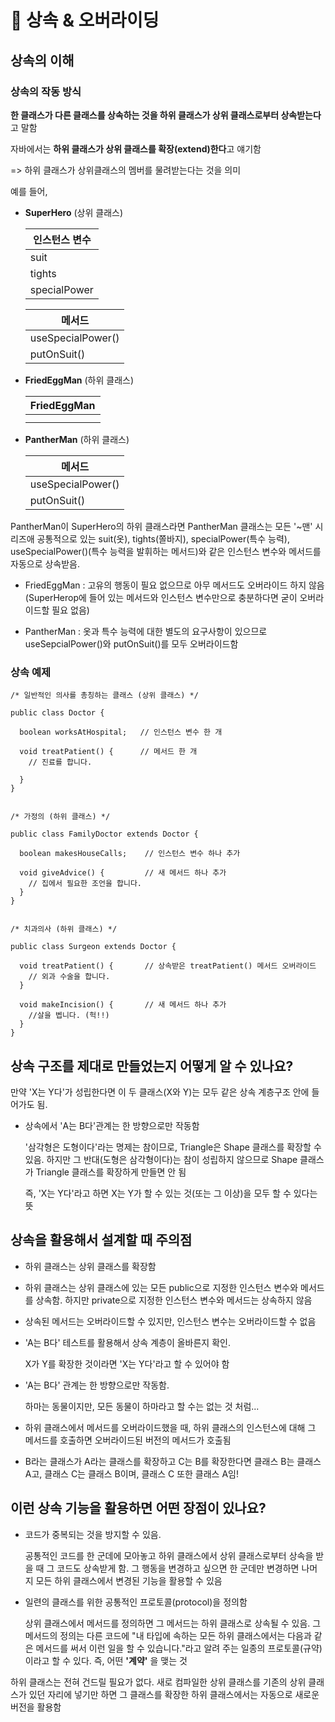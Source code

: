 # 📌 상속 & 오버라이딩

## 상속의 이해
### 상속의 작동 방식
**한 클래스가 다른 클래스를 상속하는 것을 하위 클래스가 상위 클래스로부터 상속받는다**고 말함

자바에서는 **하위 클래스가 상위 클래스를 확장(extend)한다**고 얘기함

=> 하위 클래스가 상위클래스의 멤버를 물려받는다는 것을 의미


  예를 들어,

- **SuperHero** (상위 클래스)
  
  |인스턴스 변수|
  |-------------|
  |suit|
  |tights|
  |specialPower|

  |메서드|
  |-------|
  |useSpecialPower()|
  |putOnSuit()|

- **FriedEggMan** (하위 클래스)

  |FriedEggMan|
  |-------------|
  |             |
  |             |

- **PantherMan** (하위 클래스)

  |메서드|
  |-------|
  |useSpecialPower()|
  |putOnSuit()|

PantherMan이 SuperHero의 하위 클래스라면 PantherMan 클래스는 모든 '~맨' 시리즈애 공통적으로 있는 suit(옷), tights(쫄바지), specialPower(특수 능력),         useSpecialPower()(특수 능력을 발휘하는 메서드)와 같은 인스턴스 변수와 메서드를 자동으로 상속받음.

- FriedEggMan : 고유의 행동이 필요 없으므로 아무 메서드도 오버라이드 하지 않음
  (SuperHerop에 들어 있는 메서드와 인스턴스 변수만으로 충분하다면 굳이 오버라이드할 필요 없음)

- PantherMan : 옷과 특수 능력에 대한 별도의 요구사항이 있으므로 useSepcialPower()와 putOnSuit()를 모두 오버라이드함


### 상속 예제

    /* 일반적인 의사를 총칭하는 클래스 (상위 클래스) */
    
    public class Doctor {
    
      boolean worksAtHospital;   // 인스턴스 변수 한 개

      void treatPatient() {      // 메서드 한 개
        // 진료를 합니다.

      }
    }


    /* 가정의 (하위 클래스) */
    
    public class FamilyDoctor extends Doctor {
    
      boolean makesHouseCalls;    // 인스턴스 변수 하나 추가

      void giveAdvice() {         // 새 메서드 하나 추가
        // 집에서 필요한 조언을 합니다.
      }
    }


    /* 치과의사 (하위 클래스) */
    
    public class Surgeon extends Doctor { 
    
      void treatPatient() {       // 상속받은 treatPatient() 메서드 오버라이드
        // 외과 수술을 합니다.
      }

      void makeIncision() {       // 새 메서드 하나 추가
        //살을 벱니다. (헉!!)
      }
    }

## 상속 구조를 제대로 만들었는지 어떻게 알 수 있나요?
만약 'X는 Y다'가 성립한다면 이 두 클래스(X와 Y)는 모두 같은 상속 계층구조 안에 들어가도 됨.

- 상속에서 'A는 B다'관계는 한 방향으로만 작동함

  '삼각형은 도형이다'라는 명제는 참이므로, Triangle은 Shape 클래스를 확장할 수 있음. 하지만 그 반대(도형은 삼각형이다)는 참이 성립하지 않으므로 Shape 클래스가 Triangle 클래스를 확장하게 만들면 안 됨

  즉, 'X는 Y다'라고 하면 X는 Y가 할 수 있는 것(또는 그 이상)을 모두 할 수 있다는 뜻

## 상속을 활용해서 설계할 때 주의점
- 하위 클래스는 상위 클래스를 확장함
- 하위 클래스는 상위 클래스에 있는 모든 public으로 지정한 인스턴스 변수와 메서드를 상속함. 하지만 private으로 지정한 인스턴스 변수와 메서드는 상속하지 않음
- 상속된 메서드는 오버라이드할 수 있지만, 인스턴스 변수는 오버라이드할 수 없음
- 'A는 B다' 테스트를 활용해서 상속 계층이 올바른지 확인.
  
   X가 Y를 확장한 것이라면 'X는 Y다'라고 할 수 있어야 함
  
- 'A는 B다' 관계는 한 방향으로만 작동함.

  하마는 동물이지만, 모든 동물이 하마라고 할 수는 없는 것 처럼...
  
- 하위 클래스에서 메서드를 오버라이드했을 때, 하위 클래스의 인스턴스에 대해 그 메서드를 호출하면 오버라이드된 버전의 메서드가 호출됨
- B라는 클래스가 A라는 클래스를 확장하고 C는 B를 확장한다면 클래스 B는 클래스 A고, 클래스 C는 클래스 B이며, 클래스 C 또한 클래스 A임!

## 이런 상속 기능을 활용하면 어떤 장점이 있나요?
- 코드가 중복되는 것을 방지할 수 있음.

  공통적인 코드를 한 군데에 모아놓고 하위 클래스에서 상위 클래스로부터 상속을 받을 때 그 코드도 상속받게 함. 그 행동을 변경하고 싶으면 한 군데만 변경하면 나머지 모든 하위 클래스에서 변경된 기능을 활용할 수 있음

- 일련의 클래스를 위한 공통적인 프로토콜(protocol)을 정의함

  상위 클래스에서 메서드를 정의하면 그 메서드는 하위 클래스로 상속될 수 있음. 그 메서드의 정의는 다른 코드에 "내 타입에 속하는 모든 하위 클래스에서는 다음과 같은 메서드를 써서 이런 일을 할 수 있습니다."라고 알려 주는 일종의 프로토콜(규약)이라고 할 수 있다. 즉, 어떤 **'계약'** 을 맺는 것

하위 클래스는 전혀 건드릴 필요가 없다. 새로 컴파일한 상위 클래스를 기존의 상위 클래스가 있던 자리에 넣기만 하면 그 클래스를 확장한 하위 클래스에서는 자동으로 새로운 버전을 활용함

  
